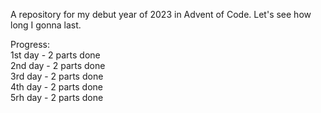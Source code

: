 A repository for my debut year of 2023 in Advent of Code. Let's see how long I gonna last.

Progress: <br>
1st day - 2 parts done <br>
2nd day - 2 parts done <br>
3rd day - 2 parts done <br>
4th day - 2 parts done <br>
5rh day - 2 parts done <br>